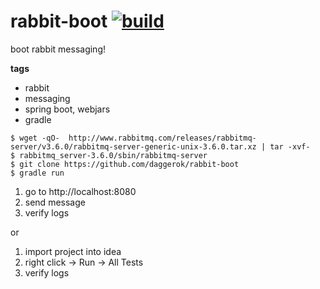 rabbit-boot [![build](https://travis-ci.org/daggerok/rabbit-boot.svg?branch=master)](https://travis-ci.org/daggerok/rabbit-boot)
===========

boot rabbit messaging!

**tags**

- rabbit
- messaging
- spring boot, webjars
- gradle

```shell
$ wget -qO-  http://www.rabbitmq.com/releases/rabbitmq-server/v3.6.0/rabbitmq-server-generic-unix-3.6.0.tar.xz | tar -xvf-
$ rabbitmq_server-3.6.0/sbin/rabbitmq-server
$ git clone https://github.com/daggerok/rabbit-boot
$ gradle run
```

1. go to http://localhost:8080 
2. send message
3. verify logs

or

1. import project into idea
2. right click -> Run -> All Tests
3. verify logs
